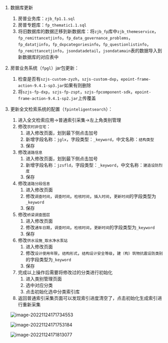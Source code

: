 1. 数据库更新

   1. 房普业务库：`zjb_fp1.1.sql`
   2. 房普专题库：`fp_thematic1.1.sql`
   3. 将旧数据库的数据迁移到新数据库：将`zjb_fp`库中`zjb_themeservice`，`fp_remittancetjinfo`，`fp_data_governance_problems`，`fp_datatjinfo`，`fp_dxpcategoriesinfo`，`fp_questionlistinfo`，`fp_remittancetjinfo`，`jsondatadetail`，`jsondatamain`表的数据导入到新数据库的对应表中

2. 房普业务系统（`fpgl`）jar包更新：

   1. 检查是否有`szjs-custom-zyzh`，`szjs-custom-dxp`，`epoint-frame-action-9.4.1-sp3.jar`如果有则删除
   2. 将`szjs-fp-dxp`，`szjs-fp-zspt`，`szjs-fpcomponent-sdk`，`epoint-frame-action-9.4.1-sp2.jar`上传覆盖

3. 更新全文检索系统的配置（`fpinteligentsearch`）：

   1. 进入全文检索应用->普通索引采集->左上角类别管理
   2. 修改`农村非住宅`：
      1. 进入修改页面，划到最下侧点击加号
      2. 新增字段名称：`jglx`，字段类型：`_keyword`，中文名称：`结构类型`
      3. 保存
   3. 修改`道路信息`
      1. 进入修改页面，划到最下侧点击加号
      2. 新增字段名称：`jzsfld`，字段类型：`_keyword`，中文名称：`建造设防烈度`
      3. 保存
   4. 修改`道路分段信息`
      1. 进入修改页面
      2. 修改`调查时间`，`调查时间`，`检核时间`，`插入时间`，`更新时间`的字段类型为`_keyword`
      3. 保存
   5. 修改`桥梁调查图层`
      1. 进入修改页面
      2. 修改`通车日期`，`调查时间`，`检核时间`，`更新时间`的字段类型为`_keyword`
      3. 保存
   6. 修改`供水设施_取水净水泵站`
      1. 进入修改页面
      2. 修改`设计使用年限`，`结构形式`，`结构设计安全等级`，`建（构）筑物抗震设防类别`的字段类型为`_keyword`
      3. 保存
   7. 完成以上操作后需要将修改过的分类进行初始化
      1. 进入类别管理页面
      2. 选中对应分类
      3. 点击初始化选中分类索引库
   8. 返回普通索引采集页面可以发现索引进度清空了，点击初始化生成索引进行重新采集

   ![image-20221124171734553](https://xmls-typora-pic.oss-cn-shanghai.aliyuncs.com/pic/image-20221124171734553.png)

   ![image-20221124171753184](https://xmls-typora-pic.oss-cn-shanghai.aliyuncs.com/pic/image-20221124171753184.png)

   ![image-20221124171813077](https://xmls-typora-pic.oss-cn-shanghai.aliyuncs.com/pic/image-20221124171813077.png)